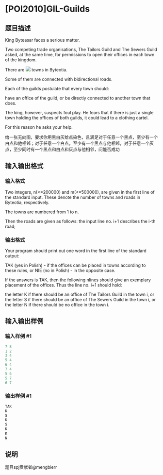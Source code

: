 # [POI2010]GIL-Guilds

## 题目描述

King Byteasar faces a serious matter.

Two competing trade organisations, The Tailors Guild and The Sewers Guild asked, at the same time, for permissions to open their offices in each town of the kingdom.

There are ![](http://main.edu.pl/images/OI17/gil-en-tex.1.png) towns in Byteotia.

Some of them are connected with bidirectional roads.

Each of the guilds postulate that every town should:

have an office of the guild, or be directly connected to another town that does.

The king, however, suspects foul play. He fears that if there is just a single town holding the offices of both guilds, it could lead to a clothing cartel.

For this reason he asks your help.

给一张无向图，要求你用黑白灰给点染色，且满足对于任意一个黑点，至少有一个白点和他相邻；对于任意一个白点，至少有一个黑点与他相邻，对于任意一个灰点，至少同时有一个黑点和白点和灰点与他相邻，问能否成功

## 输入输出格式

### 输入格式

Two integers, n(<=200000) and m(<=500000), are given in the first line of the standard input. These denote the number of towns and roads in Byteotia, respectively.

The towns are numbered from 1 to n.

Then the roads are given as follows: the input line no. i+1 describes the i-th road;

### 输出格式

Your program should print out one word in the first line of the standard output:

TAK (yes in Polish) - if the offices can be placed in towns according to these rules, or NIE (no in Polish) - in the opposite case.

If the answers is TAK, then the following nlines should give an exemplary placement of the offices. Thus the line no. i+1 should hold:

the letter K if there should be an office of The Tailors Guild in the town i, or the letter S if there should be an office of The Sewers Guild in the town i, or the letter N if there should be no office in the town i.

## 输入输出样例

### 输入样例 #1

```cpp
7 8
1 2
3 4
5 4
6 4
7 4
5 6
5 7
6 7
```


### 输出样例 #1

```cpp
TAK
K
S
K
S
K
K
N
```


## 说明

题目spj贡献者@mengbierr

